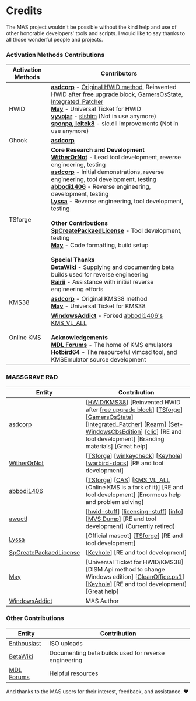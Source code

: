 # Credits

The MAS project wouldn't be possible without the kind help and use of other honorable developers' tools and scripts. I would like to say thanks to all those wonderful people and projects.

### Activation Methods Contributions

| Activation Methods | Contributors                                                                                                                                                                                                                                                                                                                                                                                                                                                                                                                                                                                                                                                                                                                                                                                                                                                                                                                                                                |
|--------------------|-----------------------------------------------------------------------------------------------------------------------------------------------------------------------------------------------------------------------------------------------------------------------------------------------------------------------------------------------------------------------------------------------------------------------------------------------------------------------------------------------------------------------------------------------------------------------------------------------------------------------------------------------------------------------------------------------------------------------------------------------------------------------------------------------------------------------------------------------------------------------------------------------------------------------------------------------------------------------------|
| HWID               | [**asdcorp**](https://github.com/asdcorp) - [Original HWID method](https://nsaneforums.com/topic/316668-microsoft-activation-scripts/page/29/#comment-1497887), Reinvented HWID after [free upgrade block](https://devicepartner.microsoft.com/en-us/communications/comm-windows-ends-installation-path-for-free-windows-7-8-upgrade), [GamersOsState](https://github.com/asdcorp/GamersOsState), [Integrated_Patcher](https://github.com/asdcorp/Integrated_Patcher_3)  <br /> [**May**](https://github.com/ave9858) - Universal Ticket for HWID <br /> [**vyvojar**](https://github.com/vyvojar) - [slshim](https://app.box.com/s/y71tpcamofcg6zv6k7by6gaex6om3q4d) (Not in use anymore) <br /> [**sponpa, leitek8**](https://nsaneforums.com/topic/316668-microsoft-activation-scripts/page/21/?tab=comments#comment-1431257) - slc.dll Improvements (Not in use anymore)                                                                                                |
| Ohook              | [**asdcorp**](https://github.com/asdcorp/ohook)                                                                                                                                                                                                                                                                                                                                                                                                                                                                                                                                                                                                                                                                                                                                                                                                                                                                                                                             |
| TSforge            | **Core Research and Development** <br /> [**WitherOrNot**](https://github.com/WitherOrNot) - Lead tool development, reverse engineering, testing <br /> [**asdcorp**](https://github.com/asdcorp) - Initial demonstrations, reverse engineering, tool development, testing <br /> [**abbodi1406**](https://github.com/abbodi1406) - Reverse engineering, development, testing <br /> [**Lyssa**](https://github.com/thecatontheceiling) - Reverse engineering, tool development, testing <br /> <br /> **Other Contributions** <br /> [**SpCreatePackaedLicense**](https://github.com/SpCreatePackaedLicense) - Tool development, testing <br /> [**May**](https://github.com/ave9858) - Code formatting, build setup <br /><br /> **Special Thanks** <br /> [**BetaWiki**](https://betawiki.net/) - Supplying and documenting beta builds used for reverse engineering <br /> [**Rairii**](https://github.com/Wack0) - Assistance with initial reverse engineering efforts |
| KMS38              | [**asdcorp**](https://github.com/asdcorp) - Original KMS38 method <br />  [**May**](https://github.com/ave9858) - Universal Ticket for KMS38                                                                                                                                                                                                                                                                                                                                                                                                                                                                                                                                                                                                                                                                                                                                                                                                                                |
| Online KMS         | [**WindowsAddict**](https://github.com/WindowsAddict) - Forked [abbodi1406's](https://github.com/abbodi1406) [KMS_VL_ALL](https://github.com/abbodi1406/KMS_VL_ALL_AIO) <br /><br /> **Acknowledgements** <br /> [**MDL Forums**](https://forums.mydigitallife.net/forums/51/) - The home of KMS emulators <br /> [**Hotbird64**](https://forums.mydigitallife.net/threads/50234/) - The resourceful vlmcsd tool, and KMSEmulator source development                                                                                                                                                                                                                                                                                                                                                                                                                                                                                                                        |

### MASSGRAVE R&D

| Entity                                                              | Contribution                                                                                                                                                                                                                                                                                                                                                                                                                                                                                                                                                                                                                                                                                            |
|---------------------------------------------------------------------|---------------------------------------------------------------------------------------------------------------------------------------------------------------------------------------------------------------------------------------------------------------------------------------------------------------------------------------------------------------------------------------------------------------------------------------------------------------------------------------------------------------------------------------------------------------------------------------------------------------------------------------------------------------------------------------------------------|
| [asdcorp](https://github.com/asdcorp)                               | [[HWID/KMS38](https://nsaneforums.com/topic/316668-microsoft-activation-scripts/page/29/#comment-1497887)] [Reinvented HWID after [free upgrade block](https://devicepartner.microsoft.com/en-us/communications/comm-windows-ends-installation-path-for-free-windows-7-8-upgrade)] [[TSforge](https://github.com/massgravel/TSforge)] [[GamersOsState](https://github.com/asdcorp/GamersOsState)] [[Integrated_Patcher](https://github.com/asdcorp/Integrated_Patcher_3)] [[Rearm](https://github.com/asdcorp/rearm)] [[Set-WindowsCbsEdition](https://github.com/asdcorp/Set-WindowsCbsEdition)] [[clic](https://github.com/asdcorp/clic)] [RE and tool development] [Branding materials] [Great help] |
| [WitherOrNot](https://github.com/WitherOrNot)                       | [[TSforge](https://github.com/massgravel/TSforge)] [[winkeycheck](https://github.com/WitherOrNot/winkeycheck)] [[Keyhole](https://massgrave.dev/blog/keyhole)] [[warbird-docs](https://github.com/WitherOrNot/warbird-docs)] [RE and tool development]                                                                                                                                                                                                                                                                                                                                                                                                                                                  |
| [abbodi1406](https://github.com/abbodi1406)                         | [[TSforge](https://github.com/massgravel/TSforge)] [[CAS](https://gravesoft.dev/cas)] [[KMS_VL_ALL](https://github.com/abbodi1406/KMS_VL_ALL_AIO) (Online KMS is a fork of it)] [RE and tool development] [Enormous help and problem solving]                                                                                                                                                                                                                                                                                                                                                                                                                                                           |
| [awuctl](https://github.com/awuctl)                                 | [[hwid-stuff](https://github.com/massgravel/hwid-stuff)] [[licensing-stuff](https://github.com/awuctl/licensing-stuff)] [[info](https://github.com/massgravel/activation)] [[MVS Dump](https://github.com/awuctl/mvs)] [RE and tool development] (Currently retired)                                                                                                                                                                                                                                                                                                                                                                                                                                    |
| [Lyssa](https://github.com/thecatontheceiling)                      | [Official mascot] [[TSforge](https://github.com/massgravel/TSforge)] [RE and tool development]                                                                                                                                                                                                                                                                                                                                                                                                                                                                                                                                                                                                          |
| [SpCreatePackaedLicense](https://github.com/SpCreatePackaedLicense) | [[Keyhole](https://massgrave.dev/blog/keyhole)] [RE and tool development]                                                                                                                                                                                                                                                                                                                                                                                                                                                                                                                                                                                                                               |
| [May](https://github.com/ave9858)                                   | [Universal Ticket for HWID/KMS38] [DISM Api method to change Windows edition] [[CleanOffice.ps1](https://gist.github.com/ave9858/9fff6af726ba3ddc646285d1bbf37e71)] [[Keyhole](https://massgrave.dev/blog/keyhole)] [RE and tool development] [Great help]                                                                                                                                                                                                                                                                                                                                                                                                                                              |
| [WindowsAddict](https://github.com/WindowsAddict)                           | MAS Author  

### Other Contributions

| Entity                                                                      | Contribution                                                       |
|-----------------------------------------------------------------------------|--------------------------------------------------------------------|
| [Enthousiast](https://forums.mydigitallife.net/members/enthousiast.104688/) | ISO uploads                                                        |
| [BetaWiki](https://betawiki.net/)                                           | Documenting beta builds used for reverse engineering |
| [MDL Forums](https://forums.mydigitallife.net/forums/51/)                   | Helpful resources                                                  |

And thanks to the MAS users for their interest, feedback, and assistance. ❤️
